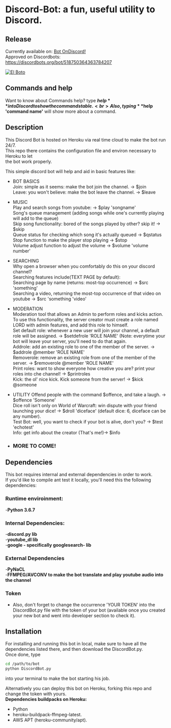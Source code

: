 # Discord-Bot: a fun, useful utility to Discord.

## Release

Currently available on: [Bot OnDiscord!](https://bots.ondiscord.xyz/bots/518750364363784207 "El boto!")<br>
Approved on Discordbots: https://discordbots.org/bot/518750364363784207

[![El Boto](https://bots.ondiscord.xyz/bots/518750364363784207/embed)](https://bots.ondiscord.xyz/bots/518750364363784207)

## Commands and help

Want to know about Commands help? type **$help** into Discord to show the commands table.<br>
Also, typing **$help 'command name'** will show more about a command.

## Description
This Discord Bot is hosted on Heroku via real time cloud to make the bot run 24/7.<br>
This repo there contains the configuration file and environ necessary to Heroku to let<br> 
the bot work properly.<br>

This simple discord bot will help and aid in basic features like:

 - BOT BASICS<br>
   Join: simple as it seems: make the bot join the channel. -> $join<br>
   Leave: you won't believe: make the bot leave the channel. -> $leave<br>

 - MUSIC<br>
   Play and search songs from youtube: -> $play 'songname'<br>
   Song's queue management (adding songs while one's currently playing will add to the queue)<br>
   Skip song functionality: bored of the songs played by other? skip it! -> $skip<br>
   Queue status for checking which song it's actually queued -> $qstatus<br>
   Stop function to make the player stop playing -> $stop<br>
   Volume adjust function to adjust the volume -> $volume 'volume number'<br>

 - SEARCHING<br>
   Why open a browser when you comfortably do this on your discord channel?<br>
   Searching features include(TEXT PAGE by default):<br>
   Searching page by name (returns: most-top occurrence) -> $src 'something'<br>
   Searching a video, returning the most-top occurrence of that video on youtube -> $src 'something 'video'<br>

  - MODERATION<br>
   Moderation tool that allows an Admin to perform roles and kicks action. To use this functionality, the server creator must create a role named LORD with admin features, and add this role to himself.<br>
   Set default role: whenever a new user will join your channel, a default role will be assigned. -> $setdefrole 'ROLE NAME' (Note:    everytime your bot will leave your server, you'll need to do that again.<br>
   Addrole: add an existing role to one of the member of the server. -> $addrole @member 'ROLE NAME'<br>
   Removerole: remove an existing role from one of the member of the server. -> $removerole @member 'ROLE NAME'<br>
   Print roles: want to show everyone how creative you are? print your roles into che channel! -> $printroles<br>
   Kick: the ol' nice kick. Kick someone from the server! -> $kick @someone<br>
  - UTILITY
    Offend people with the command $offence, and take a laugh. -> $offence 'Someone'<br>
    Dice roll isn't only on World of Warcraft: win dispute with your friend launching your dice! -> $droll 'diceface' (default dice: 6, diceface can be any number).<br>
    Test Bot: well, you want to check if your bot is alive, don't you? -> $test 'echotest'<br>
    Info: get info about the creator (That's me!)-> $info<br>

 - ### MORE TO COME!<br>

## Dependencies 

This bot requires internal and external dependencies in order to work.<br>
If you'd like to compile ant test it locally, you'll need this the following dependencies:

 ### Runtime enviroinment: 
 -**Python 3.6.7**

 ### Internal Dependencies:
 -**discord.py lib**<br>
 -**youtube_dl lib**<br>
 -**google - specifically googlesearch- lib**<br>
 
 ### External Dependencies
 -**PyNaCL**<br>
 -**FFMPEG/AVCONV to make the bot translate and play youtube audio into the channel**<br>
 
 ### Token
 - Also, don't forget to change the occurrence 'YOUR TOKEN' into the DiscordBot.py file with the token of your bot (available once you created your new bot and went into developer section to check it).
 
 ## Installation
 
 For installing and running this bot in local, make sure to have all the dependencies listed there, and then download
 the DiscordBot.py.<br>
 Once done, type 
 
 ```bash
 cd /path/to/bot
 python DiscordBot.py 
 ```
 into your terminal to make the bot starting his job.
 
 Alternatively you can deploy this bot on Heroku, forking this repo and change the token with yours.<br>
 **Dependencies buildpacks on Heroku:**
 - Python 
 - heroku-buildpack-ffmpeg-latest.
 - AWS APT (heroku-community/apt).

